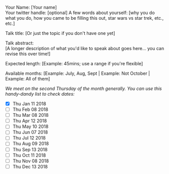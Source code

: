 Your Name: [Your name]  
Your twitter handle: [optional]
A few words about yourself: [why you do what you do, how you came to be filling this out, star wars vs star trek, etc., etc.]

Talk title: [Or just the topic if you don't have one yet]

Talk abstract:  
[A longer description of what you'd like to speak about goes here... you can revise this over time!]

Expected length: [Example: 45mins; use a range if you're flexible]

Available months: [Example: July, Aug, Sept | Example: Not October | Example: All of them]

_We meet on the second Thursday of the month generally. You can use this handy-dandy list to check dates:_

- [X] Thu Jan 11 2018
- [ ] Thu Feb 08 2018
- [ ] Thu Mar 08 2018
- [ ] Thu Apr 12 2018
- [ ] Thu May 10 2018
- [ ] Thu Jun 07 2018
- [ ] Thu Jul 12 2018
- [ ] Thu Aug 09 2018
- [ ] Thu Sep 13 2018
- [ ] Thu Oct 11 2018
- [ ] Thu Nov 08 2018
- [ ] Thu Dec 13 2018
